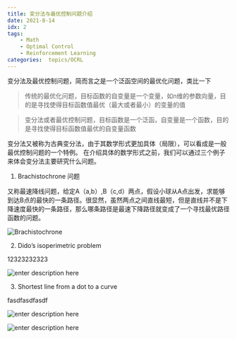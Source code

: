 ```yaml
---
title: 变分法与最优控制问题介绍
date: 2021-8-14
idx: 2
tags:
    - Math
    - Optimal Control
    - Reinforcement Learning
categories:  topics/OCRL
---
```


变分法及最优控制问题，简而言之是一个泛函空间的最优化问题，类比一下

> 传统的最优化问题，目标函数的自变量是一个变量，如n维的参数向量，目的是寻找使得目标函数值最优（最大或者最小）的变量的值

> 变分法或者最优控制问题，目标函数是一个泛函，自变量是一个函数，目的是寻找使得目标函数值最优的自变量函数

变分法又被称为古典变分法，由于其数学形式更加具体（局限），可以看成是一般最优控制问题的一个特例。
在介绍具体的数学形式之前，我们可以通过三个例子来体会变分法主要研究什么问题。

1. Brachistochrone 问题 
   
又称最速降线问题，给定A（a,b）,B（c,d）两点，假设小球从A点出发，求能够到达B点的最快的一条路径。很显然，虽然两点之间直线最短，但是直线并不是下降速度最快的一条路径，那么哪条路径是最速下降路径就变成了一个寻找最优路径函数的问题。

   ![Brachistochrone ](https://gitee.com/xfdywy/pictures/raw/master/pictures/2021/8/1628990075377.png)
   
2. Dido’s isoperimetric problem 

12323232323

   ![enter description here](https://gitee.com/xfdywy/pictures/raw/master/pictures/2021/8/1628990075378.png)

3. Shortest line from a dot to a curve

fasdfasdfasdf

   ![enter description here](https://gitee.com/xfdywy/pictures/raw/master/pictures/2021/8/1628990075379.png)

    
    
 ![enter description here](https://gitee.com/xfdywy/pictures/raw/master/pictures/2021/8/1629000628329.png)
